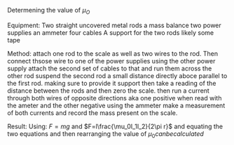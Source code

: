 Determening the value of $\mu_O$

Equipment:
Two straight uncovered metal rods
a mass balance
two power supplies
an ammeter
four cables
A support for the two rods
likely some tape

Method:
attach one rod to the scale as well as two wires to the rod. Then connect thsose wire to one of the power supplies
using the other power supply attach the second set of cables to that and run them across the other rod
suspend the second rod a small distance directly aboce parallel to the first rod. making sure to provide it support
then take a reading of the distance between the rods and then zero the scale.
then run a current through both wires of opposite directions aka one positive when read with the ameter and the other negative
using the ammeter make a measurement of both currents and record the mass present on the scale.

Result:
Using: $F=mg$ and $F=l\frac{\mu_0I_1I_2}{2\pi r}$
and equating the two equations and then rearranging the value of $\mu_0 can be calculated$

